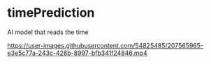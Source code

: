 # timePrediction
AI model that reads the time



https://user-images.githubusercontent.com/54825485/207565965-e3e5c77a-243c-428b-8997-bfb341f24846.mp4

